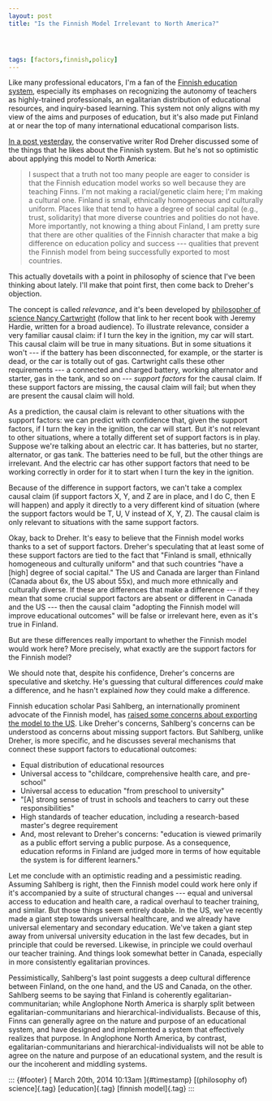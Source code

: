 ```yaml
---
layout: post
title: "Is the Finnish Model Irrelevant to North America?"




tags: [factors,finnish,policy]
---
```



Like many professional educators, I'm a fan of the [Finnish education system](http://www.nea.org/home/40991.htm), especially its emphases on recognizing the autonomy of teachers as highly-trained professionals, an egalitarian distribution of educational resources, and inquiry-based learning. This system not only aligns with my view of the aims and purposes of education, but it's also made put Finland at or near the top of many international educational comparison lists.

[In a post yesterday](http://www.theamericanconservative.com/dreher/why-does-finland-educate-its-kids-better/), the conservative writer Rod Dreher discussed some of the things that he likes about the Finnish system. But he's not so optimistic about applying this model to North America:

> I suspect that a truth not too many people are eager to consider is that the Finnish education model works so well because they are teaching Finns. I'm not making a racial/genetic claim here; I'm making a cultural one. Finland is small, ethnically homogeneous and culturally uniform. Places like that tend to have a degree of social capital (e.g., trust, solidarity) that more diverse countries and polities do not have. More importantly, not knowing a thing about Finland, I am pretty sure that there are other qualities of the Finnish character that make a big difference on education policy and success --- qualities that prevent the Finnish model from being successfully exported to most countries.

This actually dovetails with a point in philosophy of science that I've been thinking about lately. I'll make that point first, then come back to Dreher's objection.

The concept is called *relevance*, and it's been developed by [philosopher of science Nancy Cartwright](http://books.google.ca/books?id=kN3OdpkUyTcC) (follow that link to her recent book with Jeremy Hardie, written for a broad audience). To illustrate relevance, consider a very familiar causal claim: if I turn the key in the ignition, my car will start. This causal claim will be true in many situations. But in some situations it won't --- if the battery has been disconnected, for example, or the starter is dead, or the car is totally out of gas. Cartwright calls these other requirements --- a connected and charged battery, working alternator and starter, gas in the tank, and so on --- *support factors* for the causal claim. If these support factors are missing, the causal claim will fail; but when they are present the causal claim will hold.

As a prediction, the causal claim is relevant to other situations with the support factors: we can predict with confidence that, given the support factors, if I turn the key in the ignition, the car will start. But it's not relevant to other situations, where a totally different set of support factors is in play. Suppose we're talking about an electric car. It has batteries, but no starter, alternator, or gas tank. The batteries need to be full, but the other things are irrelevant. And the electric car has other support factors that need to be working correctly in order for it to start when I turn the key in the ignition.

Because of the difference in support factors, we can't take a complex causal claim (if support factors X, Y, and Z are in place, and I do C, then E will happen) and apply it directly to a very different kind of situation (where the support factors would be T, U, V instead of X, Y, Z). The causal claim is only relevant to situations with the same support factors.

Okay, back to Dreher. It's easy to believe that the Finnish model works thanks to a set of support factors. Dreher's speculating that at least some of these support factors are tied to the fact that "Finland is small, ethnically homogeneous and culturally uniform" and that such countries "have a \[high\] degree of social capital." The US and Canada are larger than Finland (Canada about 6x, the US about 55x), and much more ethnically and culturally diverse. If these are differences that make a difference --- if they mean that some crucial support factors are absent or different in Canada and the US --- then the causal claim "adopting the Finnish model will improve educational outcomes" will be false or irrelevant here, even as it's true in Finland.

But are these differences really important to whether the Finnish model would work here? More precisely, what exactly are the support factors for the Finnish model?

We should note that, despite his confidence, Dreher's concerns are speculative and sketchy. He's guessing that cultural differences *could* make a difference, and he hasn't explained *how* they could make a difference.

Finnish education scholar Pasi Sahlberg, an internationally prominent advocate of the Finnish model, has [raised some concerns about exporting the model to the US](http://pasisahlberg.com/text/). Like Dreher's concerns, Sahlberg's concerns can be understood as concerns about missing support factors. But Sahlberg, unlike Dreher, is more specific, and he discusses several mechanisms that connect these support factors to educational outcomes:

-   Equal distribution of educational resources
-   Universal access to "childcare, comprehensive health care, and pre-school"
-   Universal access to education "from preschool to university"
-   "\[A\] strong sense of trust in schools and teachers to carry out these responsibilities"
-   High standards of teacher education, including a research-based master's degree requirement
-   And, most relevant to Dreher's concerns: "education is viewed primarily as a public effort serving a public purpose. As a consequence, education reforms in Finland are judged more in terms of how equitable the system is for different learners."

Let me conclude with an optimistic reading and a pessimistic reading. Assuming Sahlberg is right, then the Finnish model could work here only if it's accompanied by a suite of structural changes --- equal and universal access to education and health care, a radical overhaul to teacher training, and similar. But those things seem entirely doable. In the US, we've recently made a giant step towards universal healthcare, and we already have universal elementary and secondary education. We've taken a giant step away from universal university education in the last few decades, but in principle that could be reversed. Likewise, in principle we could overhaul our teacher training. And things look somewhat better in Canada, especially in more consistently egalitarian provinces.

Pessimistically, Sahlberg's last point suggests a deep cultural difference between Finland, on the one hand, and the US and Canada, on the other. Sahlberg seems to be saying that Finland is coherently egalitarian-communitarian; while Anglophone North America is sharply split between egalitarian-communitarians and hierarchical-individualists. Because of this, Finns can generally agree on the nature and purpose of an educational system, and have designed and implemented a system that effectively realizes that purpose. In Anglophone North America, by contrast, egalitarian-communitarians and hierarchical-individualists will not be able to agree on the nature and purpose of an educational system, and the result is our the incoherent and middling systems.

::: {#footer}
[ March 20th, 2014 10:13am ]{#timestamp} [(philosophy of) science]{.tag} [education]{.tag} [finnish model]{.tag}
:::





